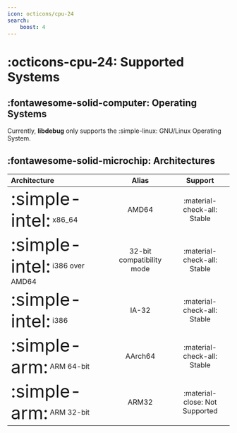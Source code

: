 ```yaml
---
icon: octicons/cpu-24
search:
    boost: 4
---
```

# :octicons-cpu-24: Supported Systems

## :fontawesome-solid-computer: Operating Systems
Currently, **libdebug** only supports the :simple-linux: GNU/Linux Operating System.

## :fontawesome-solid-microchip: Architectures


| Architecture                                                                 | Alias                     | Support                           |
| :--------------------------------------------------------------------------- | :-----------------------: | :------------------------------: |
| <span style="font-size: 2.5em; vertical-align: middle;">:simple-intel:</span> x86_64         | AMD64                     | :material-check-all: Stable      |
| <span style="font-size: 2.5em; vertical-align: middle;">:simple-intel:</span> i386 over AMD64| 32-bit compatibility mode | :material-check-all: Stable   |
| <span style="font-size: 2.5em; vertical-align: middle;">:simple-intel:</span> i386           | IA-32                     | :material-check-all: Stable    |
| <span style="font-size: 2.5em; vertical-align: middle;">:simple-arm:</span> ARM 64-bit       | AArch64                   | :material-check-all: Stable      | 
| <span style="font-size: 2.5em; vertical-align: middle;">:simple-arm:</span> ARM 32-bit       | ARM32                     | :material-close: Not Supported   |                                                                      |


